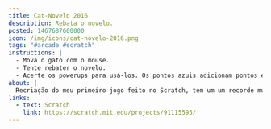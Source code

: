 ```yaml
---
title: Cat-Novelo 2016
description: Rebata o novelo.
posted: 1467687600000
icon: /img/icons/cat-novelo-2016.png
tags: "#arcade #scratch"
instructions: |
  - Mova o gato com o mouse.
  - Tente rebater o novelo.
  - Acerte os powerups para usá-los. Os pontos azuis adicionam pontos e os pontos vermelhos tiram pontos. As setas azuis diminuem a velocidade da bola e as setas vermelhas aumentam.
about: |
  Recriação do meu primeiro jogo feito no Scratch, tem um um recorde mundial e um inventário onde você pode trocar skins.
links:
  - text: Scratch
    link: https://scratch.mit.edu/projects/91115595/
---
```


<scratch url="https://scratch.mit.edu/projects/91115595/"></scratch>
